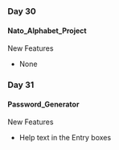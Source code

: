 ### Day 30
#### Nato_Alphabet_Project
New Features
- None

### Day 31
#### Password_Generator
New Features
- Help text in the Entry boxes